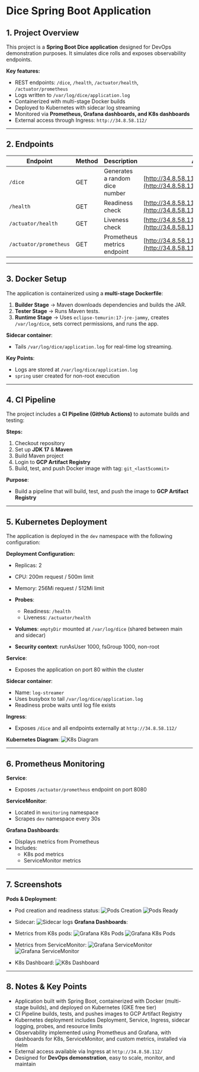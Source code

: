 # Dice Spring Boot Application

## **1. Project Overview**

This project is a **Spring Boot Dice application** designed for DevOps demonstration purposes. It simulates dice rolls and exposes observability endpoints.

**Key features:**

* REST endpoints: `/dice`, `/health`, `/actuator/health`, `/actuator/prometheus`
* Logs written to `/var/log/dice/application.log`
* Containerized with multi-stage Docker builds
* Deployed to Kubernetes with sidecar log streaming
* Monitored via **Prometheus, Grafana dashboards, and K8s dashboards**
* External access through Ingress: `http://34.8.58.112/`

---

## **2. Endpoints**

| Endpoint               | Method | Description                    | Access                                                                           |
| ---------------------- | ------ | ------------------------------ | -------------------------------------------------------------------------------- |
| `/dice`                | GET    | Generates a random dice number | [http://34.8.58.112/dice](http://34.8.58.112/dice)                               |
| `/health`              | GET    | Readiness check                | [http://34.8.58.112/health](http://34.8.58.112/health)                           |
| `/actuator/health`     | GET    | Liveness check                 | [http://34.8.58.112/actuator/health](http://34.8.58.112/actuator/health)         |
| `/actuator/prometheus` | GET    | Prometheus metrics endpoint    | [http://34.8.58.112/actuator/prometheus](http://34.8.58.112/actuator/prometheus) |

---

## **3. Docker Setup**

The application is containerized using a **multi-stage Dockerfile**:

1. **Builder Stage** → Maven downloads dependencies and builds the JAR.
2. **Tester Stage** → Runs Maven tests.
3. **Runtime Stage** → Uses `eclipse-temurin:17-jre-jammy`, creates `/var/log/dice`, sets correct permissions, and runs the app.

**Sidecar container**:

* Tails `/var/log/dice/application.log` for real-time log streaming.

**Key Points**:

* Logs are stored at `/var/log/dice/application.log`
* `spring` user created for non-root execution

---

## **4. CI Pipeline**

The project includes a **CI Pipeline (GitHub Actions)** to automate builds and testing:

**Steps:**

1. Checkout repository
2. Set up **JDK 17** & **Maven**
3. Build Maven project
4. Login to **GCP Artifact Registry**
5. Build, test, and push Docker image with tag: `git_<last5commit>`

**Purpose**:

* Build a pipeline that will build, test, and push the image to **GCP Artifact Registry**

---

## **5. Kubernetes Deployment**

The application is deployed in the `dev` namespace with the following configuration:

**Deployment Configuration:**

* Replicas: 2
* CPU: 200m request / 500m limit
* Memory: 256Mi request / 512Mi limit
* **Probes**:

  * Readiness: `/health`
  * Liveness: `/actuator/health`
* **Volumes**: `emptyDir` mounted at `/var/log/dice` (shared between main and sidecar)
* **Security context**: runAsUser 1000, fsGroup 1000, non-root

**Service**:

* Exposes the application on port 80 within the cluster

**Sidecar container**:

* Name: `log-streamer`
* Uses busybox to tail `/var/log/dice/application.log`
* Readiness probe waits until log file exists

**Ingress**:

* Exposes `/dice` and all endpoints externally at `http://34.8.58.112/`

**Kubernetes Diagram**:
![K8s Diagram](png/diagram.png)

---

## **6. Prometheus Monitoring**

**Service**:

* Exposes `/actuator/prometheus` endpoint on port 8080

**ServiceMonitor**:

* Located in `monitoring` namespace
* Scrapes `dev` namespace every 30s

**Grafana Dashboards**:

* Displays metrics from Prometheus
* Includes:
  * K8s pod metrics
  * ServiceMonitor metrics

---

## **7. Screenshots**

**Pods & Deployment**:

* Pod creation and readiness status:
  ![Pods Creation](png/app_start_up.png)
  ![Pods Ready](png/app_ready.png)
* Sidecar:
  ![Sidecar logs](png/sidecar.png)
**Grafana Dashboards**:

* Metrics from K8s pods:
  ![Grafana K8s Pods](png/kub_pod_cpu.png)
  ![Grafana K8s Pods](png/kub_pod_memory.png)
* Metrics from ServiceMonitor:
  ![Grafana ServiceMonitor](png/spring_metric.png)
  ![Grafana ServiceMonitor](png/spring_http_metric.png)
*  K8s Dashboard:
  ![K8s Dashboard](png/k8s.png)

---

## **8. Notes & Key Points**

* Application built with Spring Boot, containerized with Docker (multi-stage builds), and deployed on Kubernetes (GKE free tier)
* CI Pipeline builds, tests, and pushes images to GCP Artifact Registry
* Kubernetes deployment includes Deployment, Service, Ingress, sidecar logging, probes, and resource limits
* Observability implemented using Prometheus and Grafana, with dashboards for K8s, ServiceMonitor, and custom metrics, installed via Helm
* External access available via Ingress at `http://34.8.58.112/`
* Designed for **DevOps demonstration**, easy to scale, monitor, and maintain

